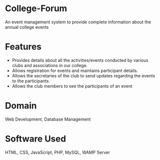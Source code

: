# College-Forum
An event management system to provide complete information about the annual college events

# Features
-	Provides details about all the activities/events conducted by various clubs and associations in our college.
-	Allows registration for events and maintains participant details. 
- Allows the secretaries of the club to send updates regarding the events to the participants.
- Allows the club members to see the participants of an event

# Domain
Web Development, Database Management 

# Software Used
HTML, CSS, JavaScript, PHP, MySQL, WAMP Server
